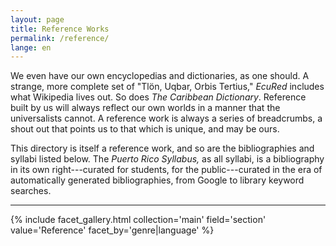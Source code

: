 ```yaml
---
layout: page
title: Reference Works
permalink: /reference/
lange: en
---
```


We even have our own encyclopedias and dictionaries, as one should. A strange, more complete set of "Tlön, Uqbar, Orbis Tertius," *EcuRed* includes what Wikipedia lives out. So does *The Caribbean Dictionary*. Reference built by us will always reflect our own worlds in a manner that the universalists cannot. A reference work is always a series of breadcrumbs, a shout out that points us to that which is unique, and may be ours.

This directory is itself a reference work, and so are the bibliographies and syllabi listed below. The *Puerto Rico Syllabus,* as all syllabi, is a bibliography in its own right---curated for students, for the public---curated in the era of automatically generated bibliographies, from Google to library keyword searches.

---

{% include facet_gallery.html collection='main' field='section' value='Reference' facet_by='genre|language' %}
